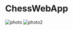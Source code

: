 # ChessWebApp
![photo](https://user-images.githubusercontent.com/73652876/228628091-9cd2c3b9-3e65-402a-86f1-7715130e0319.png)
![photo2](https://user-images.githubusercontent.com/73652876/228628117-9a9395d2-fa1c-4436-87bd-c8cc5d623066.png)


